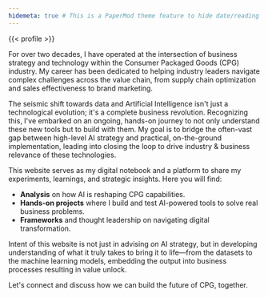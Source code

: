 ```yaml
---
hidemeta: true # This is a PaperMod theme feature to hide date/reading time
---
```

<div class="about-page-profile-wrapper">
    {{< profile >}}
</div>

For over two decades, I have operated at the intersection of business strategy and technology within the Consumer Packaged Goods (CPG) industry. My career has been dedicated to helping industry leaders navigate complex challenges across the value chain, from supply chain optimization and sales effectiveness to brand marketing.

The seismic shift towards data and Artificial Intelligence isn't just a technological evolution; it's a complete business revolution. Recognizing this, I've embarked on an ongoing, hands-on journey to not only understand these new tools but to build with them. My goal is to bridge the often-vast gap between high-level AI strategy and practical, on-the-ground implementation, leading into closing the loop to drive industry & business relevance of these technologies.

This website serves as my digital notebook and a platform to share my experiments, learnings, and strategic insights. Here you will find:
* **Analysis** on how AI is reshaping CPG capabilities.
* **Hands-on projects** where I build and test AI-powered tools to solve real business problems.
* **Frameworks** and thought leadership on navigating digital transformation.

Intent of this website is not just in advising *on* AI strategy, but in developing understanding of what it truly takes to bring it to life—from the datasets to the machine learning models, embedding the output into business processes resulting in value unlock.

Let's connect and discuss how we can build the future of CPG, together.

